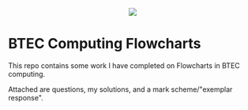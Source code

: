 <p align="center">
  <img src="../../../common-assets/blob/main/images/bhasvic/bhasvic-rect-hills-text-small.png?raw=true">
</p>

# BTEC Computing Flowcharts

This repo contains some work I have completed on Flowcharts in BTEC computing.

Attached are questions, my solutions, and a mark scheme/"exemplar response".